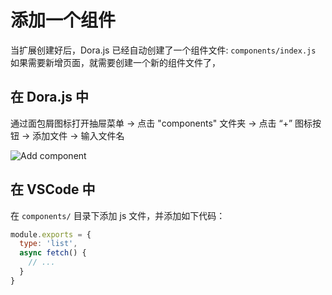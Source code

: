 # 添加一个组件

当扩展创建好后，Dora.js 已经自动创建了一个组件文件: `components/index.js`
如果需要新增页面，就需要创建一个新的组件文件了，

## 在 Dora.js 中

通过面包屑图标打开抽屉菜单 -> 点击 "components" 文件夹 -> 点击 “+” 图标按钮 -> 添加文件 -> 输入文件名

![Add component](../_media/add_component.gif ':size=280x480')

## 在 VSCode 中

在 `components/` 目录下添加 js 文件，并添加如下代码：

```javascript
module.exports = {
  type: 'list',
  async fetch() {
    // ...
  }
}
```
